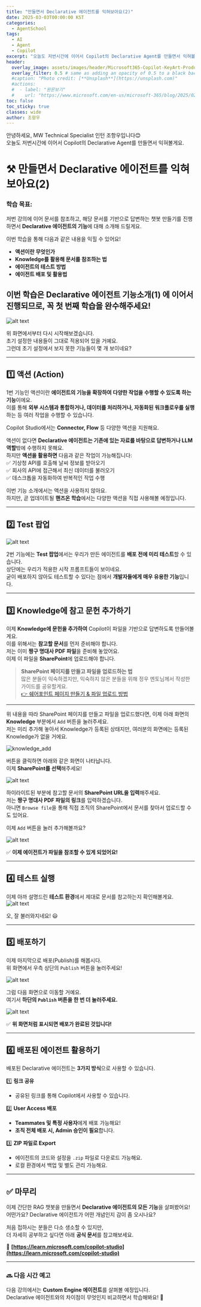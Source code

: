 ```yaml
---
title: "만들면서 Declarative 에이전트를 익혀보아요(2)"
date: 2025-03-03T00:00:00 KST
categories:
  - AgentSchool
tags:
  - AI
  - Agent
  - Copilot
excerpt: "오늘도 저번시간에 이어서 Copilot의 Declarative Agent를 만들면서 익혀볼게요."
header:
  overlay_image: assets/images/header/Microsoft365-Copilot-KeyArt-Productivity-6K-01.png
  overlay_filter: 0.5 # same as adding an opacity of 0.5 to a black background
  #caption: "Photo credit: [**Unsplash**](https://unsplash.com)"
  #actions:
  #  - label: "원문보기"
  #    url: "https://www.microsoft.com/en-us/microsoft-365/blog/2025/02/10/discover-the-total-economic-impact-of-microsoft-365-e3/?msockid=20f4fd7af5a86c603f7ae8f6f4df6ddb"
toc: false
toc_sticky: true
classes: wide
author: 조항우
---
```


안녕하세요, MW Technical Specialist 인턴 조항우입니다😊  
오늘도 저번시간에 이어서 Copilot의 Declarative Agent를 만들면서 익혀볼게요.    

# ⚒️ 만들면서 Declarative 에이전트를 익혀보아요(2)

### **학습 목표:** ###  
저번 강의에 이어 문서를 참조하고, 해당 문서를 기반으로 답변하는 챗봇 만들기를 진행하면서 **Declarative 에이전트의 기능**에 대해 소개해 드릴게요.  


이번 학습을 통해 다음과 같은 내용을 익힐 수 있어요!
- **액션이란 무엇인가**
- **Knowledge를 활용해 문서를 참조하는 법**  
- **에이전트의 테스트 방법**  
- **에이전트 배포 및 활용법** 


이번 학습은 Declarative 에이전트 기능소개(1) 에 이어서 진행되므로, 꼭 첫 번째 학습을 완수해주세요!  
---


![alt text](/mwkorea/assets/2_how_declarative_agent/function_finish_2.png)  

위 화면에서부터 다시 시작해보겠습니다.  
초기 설정한 내용들이 그대로 적용되어 있을 거예요.  
그런데 초기 설정에서 보지 못한 기능들이 몇 개 보이네요?  

---

## 1️⃣ 액션 (Action)  

1번 기능인 액션이란 **에이전트의 기능을 확장하여 다양한 작업을 수행할 수 있도록 하는 기능**이에요.  
이를 통해 **외부 시스템과 통합하거나, 데이터를 처리하거나, 자동화된 워크플로우를 실행**하는 등 여러 작업을 수행할 수 있습니다.  

Copilot Studio에서는 **Connector, Flow** 등 다양한 액션을 지원해요.  

액션이 없다면 **Declarative 에이전트는 기존에 있는 자료를 바탕으로 답변하거나 LLM 역할**밖에 수행하지 못해요.  
하지만 **액션을 활용하면** 다음과 같은 작업이 가능해집니다:  
✅ 기상청 API를 호출해 날씨 정보를 받아오기  
✅ 회사의 API에 접근해서 최신 데이터를 불러오기  
✅ 데스크톱을 자동화하여 반복적인 작업 수행  

이번 기능 소개에서는 액션을 사용하지 않아요.  
하지만, 곧 업데이트될 **핸즈온 학습**에서는 다양한 액션을 직접 사용해볼 예정입니다.  

---

## 2️⃣ Test 팝업  

![alt text](/mwkorea/assets/2_how_declarative_agent/testing_2.png)  

2번 기능에는 **Test 팝업**에서는 우리가 만든 에이전트를 **배포 전에 미리 테스트**할 수 있습니다.  
상단에는 우리가 적용한 시작 프롬프트들이 보이네요.  
굳이 배포하지 않아도 테스트할 수 있다는 점에서 **개발자들에게 매우 유용한 기능**입니다.  

---

## 3️⃣ Knowledge에 참고 문헌 추가하기  

이제 **Knowledge에 문헌을 추가하여** Copilot이 파일을 기반으로 답변하도록 만들어볼게요.  
이를 위해서는 **참고할 문서**를 먼저 준비해야 합니다.  
저는 이미 **짱구 명대사 PDF 파일**을 준비해 놓았어요.  
이제 이 파일을 **SharePoint**에 업로드해야 합니다.  


> **SharePoint 페이지를 만들고 파일을 업로드하는 법**  
> 많은 분들이 익숙하겠지만, 익숙하지 않은 분들을 위해 정우 멘토님께서 작성한 가이드를 공유할게요.  
> [👉 쉐어포인트 페이지 만들기 & 파일 업로드 방법](https://lanslote.github.io/copilot/agent-HOL/31)  

---

위 내용을 따라 SharePoint 페이지를 만들고 파일을 업로드했다면, 이제 아래 화면의 **Knowledge** 부분에서 `Add` 버튼을 눌러주세요.  
저는 미리 추가해 놓아서 Knowledge가 등록된 상태지만, 여러분의 화면에는 등록된 Knowledge가 없을 거에요.  

![knowledge_add](/mwkorea/assets/2_how_declarative_agent/knowledge_add.png)  

버튼을 클릭하면 아래와 같은 화면이 나타납니다.  
이제 **SharePoint를 선택**해주세요!  

![alt text](/mwkorea/assets/2_how_declarative_agent/add_knowledge.png)  

하이라이트된 부분에 참고할 문서의 **SharePoint URL을 입력**해주세요.  
저는 **짱구 명대사 PDF 파일의 링크**를 입력하겠습니다.  
아니면 `Browse file`을 통해 직접 조직의 SharePoint에서 문서를 찾아서 업로드할 수도 있어요.  

이제 `Add` 버튼을 눌러 추가해볼까요?  

![alt text](/mwkorea/assets/2_how_declarative_agent/sharepoint_link.png)  

✅ **이제 에이전트가 파일을 참조할 수 있게 되었어요!**  

---

## 4️⃣ 테스트 실행  

이제 아까 설명드린 **테스트 환경**에서 제대로 문서를 참고하는지 확인해볼게요.  
![alt text](/mwkorea/assets/2_how_declarative_agent/testing_2.png)  

오, 잘 불러와지네요! 😃  

---

## 5️⃣ 배포하기  

이제 마지막으로 배포(Publish)를 해봅시다.  
위 화면에서 우측 상단의 `Publish` 버튼을 눌러주세요!  

![alt text](/mwkorea/assets/2_how_declarative_agent/publish_1.png)  

그럼 다음 화면으로 이동할 거예요.  
여기서 **하단의 `Publish` 버튼을 한 번 더 눌러주세요.**  

![alt text](/mwkorea/assets/2_how_declarative_agent/publish_2.png)  

✅ **위 화면처럼 표시되면 배포가 완료된 것입니다!**  

---

## 6️⃣ 배포된 에이전트 활용하기  

배포된 Declarative 에이전트는 **3가지 방식**으로 사용할 수 있습니다.  

1️⃣ **링크 공유**  
   - 공유된 링크를 통해 Copilot에서 사용할 수 있습니다.  

2️⃣ **User Access 배포**  
   - **Teammates 및 특정 사용자**에게 배포 가능해요! 
   - **조직 전체 배포 시, Admin 승인이 필요**합니다.

3️⃣ **ZIP 파일로 Export**  
   - 에이전트의 코드와 설정을 `.zip` 파일로 다운로드 가능해요.
   - 로컬 환경에서 백업 및 별도 관리 가능해요.

---

## ✅ 마무리  

이제 간단한 RAG 챗봇을 만들면서 **Declarative 에이전트의 모든 기능**을 살펴봤어요!  
어떤가요? Declarative 에이전트가 어떤 개념인지 감이 좀 오시나요?  

처음 접하시는 분들은 다소 생소할 수 있지만,  
더 자세히 공부하고 싶다면 아래 **공식 문서**를 참고해보세요.  

📖 **[https://learn.microsoft.com/copilot-studio](https://learn.microsoft.com/copilot-studio)**  

---

### 🔜 다음 시간 예고  
다음 강의에서는 **Custom Engine 에이전트**를 살펴볼 예정입니다.  
Declarative 에이전트와의 차이점이 무엇인지 비교하면서 학습해봐요! 🚀
